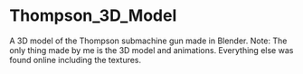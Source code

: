 # Thompson_3D_Model
A 3D model of the Thompson submachine gun made in Blender. Note: The only thing made by me is the 3D model and animations. Everything else was found online including the textures.
